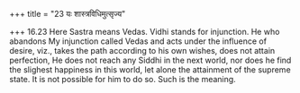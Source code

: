 +++
title = "23 यः शास्त्रविधिमुत्सृज्य"

+++
16.23 Here Sastra means Vedas. Vidhi stands for injunction. He who
abandons My injunction called Vedas and acts under the influence of
desire, viz., takes the path according to his own wishes, does not
attain perfection, He does not reach any Siddhi in the next world, nor
does he find the slighest happiness in this world, let alone the
attainment of the supreme state. It is not possible for him to do so.
Such is the meaning.
